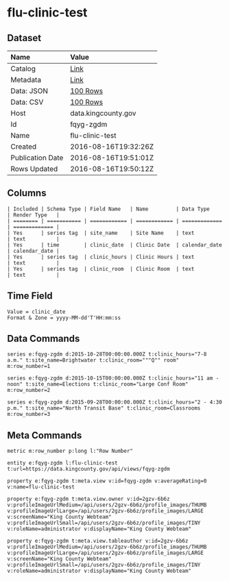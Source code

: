 # flu-clinic-test

## Dataset

| Name | Value |
| :--- | :---- |
| Catalog | [Link](https://catalog.data.gov/dataset/flu-clinic-test) |
| Metadata | [Link](https://data.kingcounty.gov/api/views/fqyg-zgdm) |
| Data: JSON | [100 Rows](https://data.kingcounty.gov/api/views/fqyg-zgdm/rows.json?max_rows=100) |
| Data: CSV | [100 Rows](https://data.kingcounty.gov/api/views/fqyg-zgdm/rows.csv?max_rows=100) |
| Host | data.kingcounty.gov |
| Id | fqyg-zgdm |
| Name | flu-clinic-test |
| Created | 2016-08-16T19:32:26Z |
| Publication Date | 2016-08-16T19:51:01Z |
| Rows Updated | 2016-08-16T19:50:12Z |

## Columns

```ls
| Included | Schema Type | Field Name   | Name         | Data Type     | Render Type   |
| ======== | =========== | ============ | ============ | ============= | ============= |
| Yes      | series tag  | site_name    | Site Name    | text          | text          |
| Yes      | time        | clinic_date  | Clinic Date  | calendar_date | calendar_date |
| Yes      | series tag  | clinic_hours | Clinic Hours | text          | text          |
| Yes      | series tag  | clinic_room  | Clinic Room  | text          | text          |
```

## Time Field

```ls
Value = clinic_date
Format & Zone = yyyy-MM-dd'T'HH:mm:ss
```

## Data Commands

```ls
series e:fqyg-zgdm d:2015-10-28T00:00:00.000Z t:clinic_hours="7-8  a.m." t:site_name=Brightwater t:clinic_room="""Q"" room" m:row_number=1

series e:fqyg-zgdm d:2015-10-15T00:00:00.000Z t:clinic_hours="11 am - noon" t:site_name=Elections t:clinic_room="Large Conf Room" m:row_number=2

series e:fqyg-zgdm d:2015-09-28T00:00:00.000Z t:clinic_hours="2 - 4:30 p.m." t:site_name="North Transit Base" t:clinic_room=Classrooms m:row_number=3
```

## Meta Commands

```ls
metric m:row_number p:long l:"Row Number"

entity e:fqyg-zgdm l:flu-clinic-test t:url=https://data.kingcounty.gov/api/views/fqyg-zgdm

property e:fqyg-zgdm t:meta.view v:id=fqyg-zgdm v:averageRating=0 v:name=flu-clinic-test

property e:fqyg-zgdm t:meta.view.owner v:id=2gzv-6b6z v:profileImageUrlMedium=/api/users/2gzv-6b6z/profile_images/THUMB v:profileImageUrlLarge=/api/users/2gzv-6b6z/profile_images/LARGE v:screenName="King County Webteam" v:profileImageUrlSmall=/api/users/2gzv-6b6z/profile_images/TINY v:roleName=administrator v:displayName="King County Webteam"

property e:fqyg-zgdm t:meta.view.tableauthor v:id=2gzv-6b6z v:profileImageUrlMedium=/api/users/2gzv-6b6z/profile_images/THUMB v:profileImageUrlLarge=/api/users/2gzv-6b6z/profile_images/LARGE v:screenName="King County Webteam" v:profileImageUrlSmall=/api/users/2gzv-6b6z/profile_images/TINY v:roleName=administrator v:displayName="King County Webteam"
```